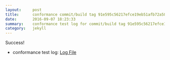 ```yaml
---
layout:     post
title:      conformance commit/build tag 91e595c56217efce19eb51afb72a58232ad4135a
date:       2016-09-07 18:23:33
summary:    conformance test log for commit/build tag 91e595c56217efce19eb51afb72a58232ad4135a.
category:   jekyll
---
```


Success!

- conformance test log: [Log File](http://s3-us-west-2.amazonaws.com/kraken-e2e-logs/conformance/74/build-log.txt)

